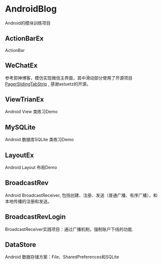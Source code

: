 # AndroidBlog

Android的模块训练项目

## ActionBarEx

ActionBar

## WeChatEx

参考郭神博客，模仿实现微信主界面，其中滑动部分使用了开源项目 [PagerSlidingTabStrip](https://github.com/astuetz/PagerSlidingTabStrip) , 感谢astuetz的开源。 

## ViewTrianEx

Android View 类练习Demo

## MySQLite

Android 数据库SQLite 类练习Demo

## LayoutEx

Android Layout 布局Demo

## BroadcastRev

Android BroadcastReceiver, 包括创建、注册、发送（普通广播、有序广播），和本地传播的注册和发送。

## BroadcastRevLogin

BroadcastReceiver实践项目：通过广播机制，强制账户下线的功能.

## DataStore
Android 数据存储方案：File、SharedPreferences和SQLite